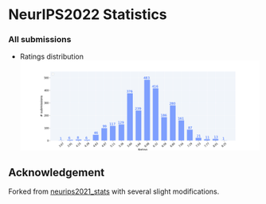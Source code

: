 # NeurIPS2022 Statistics

### All submissions

- Ratings distribution
![](assets/stats_bar_2022.png)

## Acknowledgement 

Forked from [neurips2021_stats](https://github.com/weigq/neurips2021_stats) with several slight modifications.